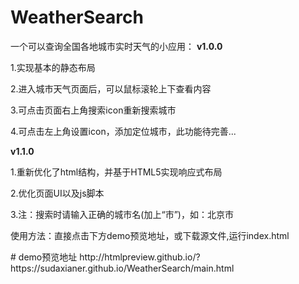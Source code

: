 # WeatherSearch
一个可以查询全国各地城市实时天气的小应用：
<b>v1.0.0</b>
<p>1.实现基本的静态布局</p>
<p>2.进入城市天气页面后，可以鼠标滚轮上下查看内容</p>
<p>3.可点击页面右上角搜索icon重新搜索城市</p>
<p>4.可点击左上角设置icon，添加定位城市，此功能待完善...</p>

<b>v1.1.0</b>
<p>1.重新优化了html结构，并基于HTML5实现响应式布局</p>
<p>2.优化页面UI以及js脚本</p>
<p>3.注：搜索时请输入正确的城市名(加上“市”)，如：北京市</p>

<p>使用方法：直接点击下方demo预览地址，或下载源文件,运行index.html</p>
# demo预览地址
http://htmlpreview.github.io/?https://sudaxianer.github.io/WeatherSearch/main.html
